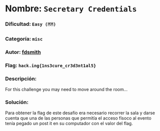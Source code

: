 # Nombre: `Secretary Credentials`
### Dificultad: `Easy (🃏🃏)`
### Categoría: `misc`
### Autor: [fdsmith](https://github.com/fernandosmither)
### Flag: `hack.ing{1ns3cure_cr3d3nt1al5}`

### Descripción:
For this challenge you may need to move around the room...

### Solución:
Para obtener la flag de este desafío era necesario recorrer la sala y darse cuenta que una de las personas que permitía el acceso físoco al evento tenía pegado un post it en su computador con el valor del flag.
